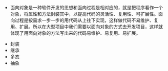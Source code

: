 
* 面向对象是一种软件开发的思想和面向过程是相对应的，就是把程序看作一个对象，将属性和方法封装其中，以提高代码的灵活性、复用性、可扩展性。面向过程是按需求一步一步的用代码从上往下实现，这样做代码不易维护、复用、扩展。所以在大型项目中我们需要以面向对象的方式去开发项目，这样就体现了用面向对象的方法写出来的代码易维护、易复用、易扩展。

- 封装
- 继承
- 多态
- 抽象